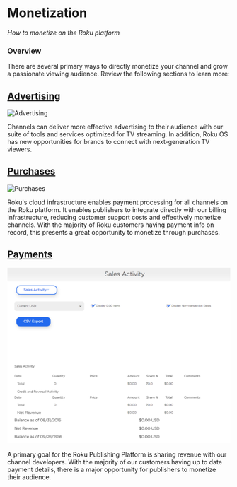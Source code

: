 # Monetization

*How to monetize on the Roku platform*

### Overview
There are several primary ways to directly monetize your channel and grow a passionate viewing audience. Review the following sections to learn more:

## [Advertising](/publish/monetization/advertising)

![Advertising](https://image.roku.com/blog/developer/files/2016/02/SceneGraph-Diagrams__OverhangPanel_3.png)

Channels can deliver more effective advertising to their audience with our suite of tools and services optimized for TV streaming. In addition, Roku OS has new opportunities for brands to connect with next-generation TV viewers.

## [Purchases](/publish/monetization/purchases)

![Purchases](https://roku-developer-home-ghost-staging.s3.amazonaws.com/2016/Jun/Y292ZXItMTQ2NDgzMjQyMTgzNw==.png)

Roku's cloud infrastructure enables payment processing for all channels on the Roku platform. It enables publishers to integrate directly with our billing infrastructure, reducing customer support costs and effectively monetize channels. With the majority of Roku customers having payment info on record, this presents a great opportunity to monetize through purchases.

## [Payments](/publish/monetization/payments)

![Payments](../../images/billing-sales-activity.png)

A primary goal for the Roku Publishing Platform is sharing revenue with our channel developers. With the majority of our customers having up to date payment details, there is a major opportunity for publishers to monetize their audience.
